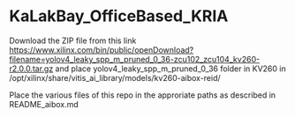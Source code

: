 # KaLakBay_OfficeBased_KRIA

Download the ZIP file from this link https://www.xilinx.com/bin/public/openDownload?filename=yolov4_leaky_spp_m_pruned_0_36-zcu102_zcu104_kv260-r2.0.0.tar.gz and place yolov4_leaky_spp_m_pruned_0_36 folder in KV260 in /opt/xilinx/share/vitis_ai_library/models/kv260-aibox-reid/

Place the various files of this repo in the approriate paths as described in README_aibox.md